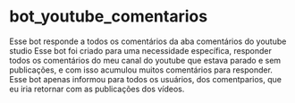 # bot_youtube_comentarios
Esse bot responde a todos os comentários da aba comentários do youtube studio
Esse bot foi criado para uma necessidade específica, responder todos os comentários do meu canal do youtube 
que estava parado e sem publicações, e com isso acumulou muitos comentários para responder.
Esse bot apenas informou para todos os usuários, dos comentparios, que eu iria retornar com as publicações dos vídeos.
